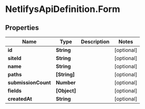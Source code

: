 # NetlifysApiDefinition.Form

## Properties
Name | Type | Description | Notes
------------ | ------------- | ------------- | -------------
**id** | **String** |  | [optional] 
**siteId** | **String** |  | [optional] 
**name** | **String** |  | [optional] 
**paths** | **[String]** |  | [optional] 
**submissionCount** | **Number** |  | [optional] 
**fields** | **[Object]** |  | [optional] 
**createdAt** | **String** |  | [optional] 


